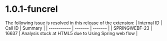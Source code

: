 # 1.0.1-funcrel

The following issue is resolved in this release of the extension:
| Internal ID | Call ID | Summary |
| ----------- | ------- | ------- |
| SPRINGWEBF-23 | 16637 | Analysis stuck at HTML5 due to Using Spring web flow |

